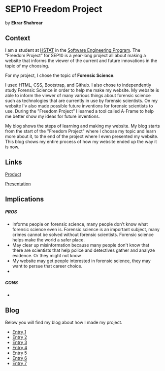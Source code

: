 # SEP10 Freedom Project
by **Ekrar Shahrear**

## Context
I am a student at [HSTAT](https://www.hstat.org/) in the [Software Engineering Program](https://hstatsep.github.io/). The "Freedom Project" for SEP10 is a year-long project all about making a website that informs the viewer of the current and future innovations in the topic of my choosing.

For my project, I chose the topic of **Forensic Science**. 

I used HTML, CSS, Bootstrap, and Github. I also chose to independently study Forensic Science in order to help me make my website. My website is able to inform the viewer of many various things about forensic science such as technologies that are currently in use by forensic scientists. On my website I'v also made possible future inventions for forensic scientists to use. During the "Freedom Project" I learned a tool called A-Frame to help me better show my ideas for future inventions.

My blog shows the steps of learning and making my website. My blog starts from the start of the "Freedom Project" where I choose my topic and learn more about it, to the end of the project where I even presented my website. This blog shows my entire process of how my website ended up the way it is now.

## Links

[Product](https://ekrars2699.github.io/sep10-freedom-project/)

[Presentation](https://docs.google.com/presentation/d/1imjlrxAFu4kkOdsVnzK5Kj6BolFev8f4OKRsVZl2tFc/edit?slide=id.p#slide=id.p)

## Implications
##### PROS
* Informs people on forensic science, many people don't know what forensic science even is. Forensic science is an important subject, many crimes cannot be solved without forensic scientists. Forensic science helps make the world a safer place.
* May clear up misinformation because many people don't know that there are scientists that help police and detectives gather and analyze evidence. Or they might not know 
* My website may get people interested in forensic science, they may want to persue that career choice.
*  
##### CONS
* 


## Blog
Below you will find my blog about how I made my project.

* [Entry 1](blog/entry01.md)
* [Entry 2](blog/entry02.md)
* [Entry 3](blog/entry03.md)
* [Entry 4](blog/entry04.md)
* [Entry 5](blog/entry05.md)
* [Entry 6](blog/entry06.md)
* [Entry 7](blog/entry07.md)
